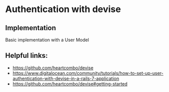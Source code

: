 # Authentication with devise

## Implementation

Basic implementation with a User Model

## Helpful links:

- https://github.com/heartcombo/devise
- https://www.digitalocean.com/community/tutorials/how-to-set-up-user-authentication-with-devise-in-a-rails-7-application
- https://github.com/heartcombo/devise#getting-started

